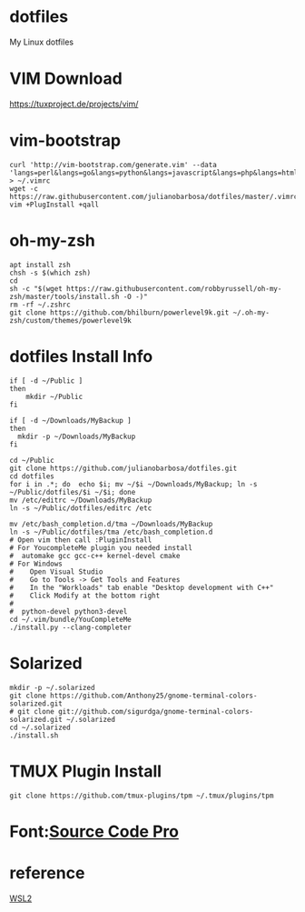 # dotfiles
My Linux dotfiles

# VIM Download
https://tuxproject.de/projects/vim/

# vim-bootstrap
```console
curl 'http://vim-bootstrap.com/generate.vim' --data 'langs=perl&langs=go&langs=python&langs=javascript&langs=php&langs=html&langs=ruby&editor=vim' > ~/.vimrc
wget -c https://raw.githubusercontent.com/julianobarbosa/dotfiles/master/.vimrc.local
vim +PlugInstall +qall
```

# oh-my-zsh
```console
apt install zsh
chsh -s $(which zsh)
cd
sh -c "$(wget https://raw.githubusercontent.com/robbyrussell/oh-my-zsh/master/tools/install.sh -O -)"
rm -rf ~/.zshrc
git clone https://github.com/bhilburn/powerlevel9k.git ~/.oh-my-zsh/custom/themes/powerlevel9k
```

# dotfiles Install Info

```console
if [ -d ~/Public ]
then
    mkdir ~/Public
fi

if [ -d ~/Downloads/MyBackup ]
then
  mkdir -p ~/Downloads/MyBackup
fi

cd ~/Public
git clone https://github.com/julianobarbosa/dotfiles.git
cd dotfiles
for i in .*; do  echo $i; mv ~/$i ~/Downloads/MyBackup; ln -s ~/Public/dotfiles/$i ~/$i; done
mv /etc/editrc ~/Downloads/MyBackup
ln -s ~/Public/dotfiles/editrc /etc

mv /etc/bash_completion.d/tma ~/Downloads/MyBackup
ln -s ~/Public/dotfiles/tma /etc/bash_completion.d
# Open vim then call :PluginInstall
# For YoucompleteMe plugin you needed install
#  automake gcc gcc-c++ kernel-devel cmake
# For Windows
#    Open Visual Studio
#    Go to Tools -> Get Tools and Features
#    In the "Workloads" tab enable "Desktop development with C++"
#    Click Modify at the bottom right
#
#  python-devel python3-devel
cd ~/.vim/bundle/YouCompleteMe
./install.py --clang-completer
```

# Solarized
```console
mkdir -p ~/.solarized
git clone https://github.com/Anthony25/gnome-terminal-colors-solarized.git
# git clone git://github.com/sigurdga/gnome-terminal-colors-solarized.git ~/.solarized
cd ~/.solarized
./install.sh
```

# TMUX Plugin Install

```console
git clone https://github.com/tmux-plugins/tpm ~/.tmux/plugins/tpm

```

# Font:[Source Code Pro](https://fonts.google.com/specimen/Source+Code+Pro)

# reference
[WSL2](https://dev.to/nickymeuleman/wsl2-zsh-and-docker-linux-through-windows-4e4m)
